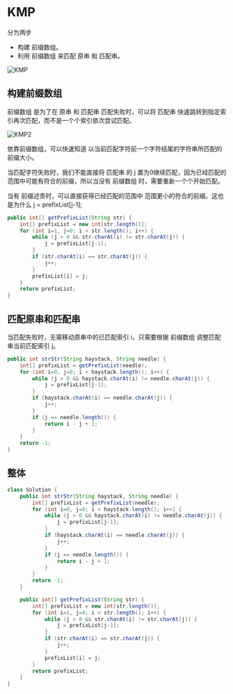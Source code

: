 # KMP

分为两步

- 构建 前缀数组。
- 利用 前缀数组 来匹配 原串 和 匹配串。

![KMP](https://cdn.jsdelivr.net/gh/starmilkxin/picturebed/img/KMP.png)

## 构建前缀数组

前缀数组 是为了在 原串 和 匹配串 匹配失败时，可以将 匹配串 快速跳转到指定索引再次匹配，而不是一个个索引依次尝试匹配。

![KMP2](https://cdn.jsdelivr.net/gh/starmilkxin/picturebed/img/KMP2.png)

依靠前缀数组，可以快速知道 以当前匹配字符前一个字符结尾的字符串所匹配的前缀大小。

当匹配字符失败时，我们不能直接将 匹配串 的 j 置为0继续匹配，因为已经匹配的范围中可能有符合的前缀，所以当没有 前缀数组 时，需要重新一个个开始匹配。

当有 前缀述责时，可以直接获得已经匹配的范围中 范围更小的符合的前缀。这也是为什么 j = prefixList[j-1];

```Java
public int[] getPrefixList(String str) {
    int[] prefixList = new int[str.length()];
    for (int i=1, j=0; i < str.length(); i++) {
        while (j > 0 && str.charAt(i) != str.charAt(j)) {
            j = prefixList[j-1];
        }
        if (str.charAt(i) == str.charAt(j)) {
            j++;
        }
        prefixList[i] = j;
    }
    return prefixList;
}
```

## 匹配原串和匹配串

当匹配失败时，无需移动原串中的已匹配索引 i，只需要根据 前缀数组 调整匹配串当前匹配索引 j。

```java
public int strStr(String haystack, String needle) {
    int[] prefixList = getPrefixList(needle);
    for (int i=0, j=0; i < haystack.length(); i++) {
        while (j > 0 && haystack.charAt(i) != needle.charAt(j)) {
            j = prefixList[j-1];
        }
        if (haystack.charAt(i) == needle.charAt(j)) {
            j++;
        }
        if (j == needle.length()) {
            return i - j + 1;
        }
    }
    return -1;
}
```

## 整体

```java
class Solution {
    public int strStr(String haystack, String needle) {
        int[] prefixList = getPrefixList(needle);
        for (int i=0, j=0; i < haystack.length(); i++) {
            while (j > 0 && haystack.charAt(i) != needle.charAt(j)) {
                j = prefixList[j-1];
            }
            if (haystack.charAt(i) == needle.charAt(j)) {
                j++;
            }
            if (j == needle.length()) {
                return i - j + 1;
            }
        }
        return -1;
    }

    public int[] getPrefixList(String str) {
        int[] prefixList = new int[str.length()];
        for (int i=1, j=0; i < str.length(); i++) {
            while (j > 0 && str.charAt(i) != str.charAt(j)) {
                j = prefixList[j-1];
            }
            if (str.charAt(i) == str.charAt(j)) {
                j++;
            }
            prefixList[i] = j;
        }
        return prefixList;
    }
}
```